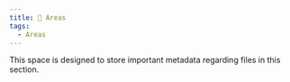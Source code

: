 ```yaml
---
title: 🔭 Areas
tags:
  - Areas
---
```

This space is designed to store important metadata regarding files in this section.